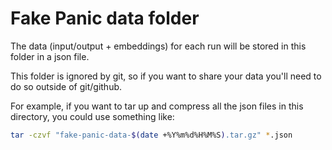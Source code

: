 # Fake Panic data folder

The data (input/output + embeddings) for each run will be stored in this folder in a json file.

This folder is ignored by git, so if you want to share your data you'll need to do so outside of git/github.

For example, if you want to tar up and compress all the json files in this directory, you could use something like:

```sh
tar -czvf "fake-panic-data-$(date +%Y%m%d%H%M%S).tar.gz" *.json
```

